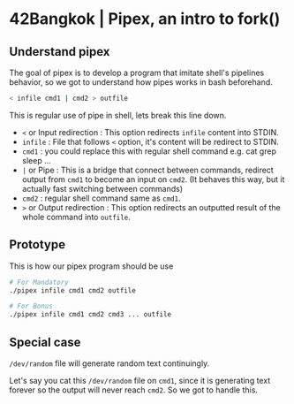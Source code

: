 # 42Bangkok | Pipex, an intro to fork()

## Understand pipex

The goal of pipex is to develop a program that imitate shell's pipelines behavior, so we got to understand how pipes works in bash beforehand.

```bash
< infile cmd1 | cmd2 > outfile
```

This is regular use of pipe in shell, lets break this line down.

* ```<``` or Input redirection  : This option redirects ```infile``` content into STDIN.
* ```infile```                  : File that follows ```<``` option, it's content will be redirect to STDIN.
* ```cmd1```                    : you could replace this with regular shell command e.g. cat grep sleep ...
* ```|``` or Pipe               : This is a bridge that connect between commands, redirect output from ```cmd1``` to become an input on ```cmd2```. (It behaves this way, but it actually fast switching between commands)
* ```cmd2```                    : regular shell command same as ```cmd1```.
* ```>``` or Output redirection : This option redirects an outputted result of the whole command into ```outfile```. 

## Prototype

This is how our pipex program should be use

```bash
# For Mandatory
./pipex infile cmd1 cmd2 outfile

# For Bonus
./pipex infile cmd1 cmd2 cmd3 ... outfile
```

## Special case

```/dev/random``` file will generate random text continuingly.

Let's say you cat this ```/dev/random``` file on ```cmd1```, since it is generating text forever so the output will never reach ```cmd2```.
So we got to handle this.
